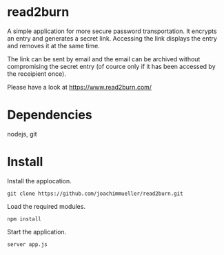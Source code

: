 read2burn
=========

A simple application for more secure password transportation. It encrypts an entry and generates a secret link. Accessing the link displays the entry and removes it at the same time.

The link can be sent by email and the email can be archived without compromising the secret entry (of cource only if it has been accessed by the receipient once).

Please have a look at https://www.read2burn.com/


Dependencies
============

nodejs, git


Install
=======

Install the applocation.

    git clone https://github.com/joachimmueller/read2burn.git
    
Load the required modules.    
    
    npm install
    
Start the application.    
    
    server app.js
    
    
